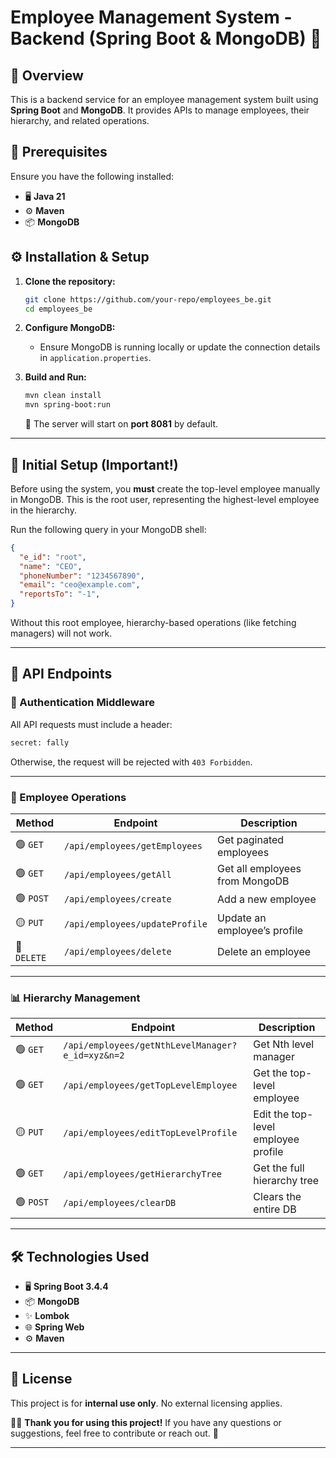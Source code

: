 # Employee Management System - Backend (Spring Boot & MongoDB) 🚀

## 📌 Overview

This is a backend service for an employee management system built using **Spring Boot** and **MongoDB**. It provides APIs to manage employees, their hierarchy, and related operations.

## 🔧 Prerequisites

Ensure you have the following installed:

- 🖥️ **Java 21**
- ⚙️ **Maven**
- 📦 **MongoDB**

## ⚙️ Installation & Setup

1. **Clone the repository:**

   ```sh
   git clone https://github.com/your-repo/employees_be.git
   cd employees_be
   ```

2. **Configure MongoDB:**

   - Ensure MongoDB is running locally or update the connection details in `application.properties`.

3. **Build and Run:**

   ```sh
   mvn clean install
   mvn spring-boot:run
   ```

   🚀 The server will start on **port 8081** by default.

---

## 🔹 Initial Setup (Important!)

Before using the system, you **must** create the top-level employee manually in MongoDB. This is the root user, representing the highest-level employee in the hierarchy.

Run the following query in your MongoDB shell:

```json
{
  "e_id": "root",
  "name": "CEO",
  "phoneNumber": "1234567890",
  "email": "ceo@example.com",
  "reportsTo": "-1",
}
```

Without this root employee, hierarchy-based operations (like fetching managers) will not work.

---

## 📌 API Endpoints

### 🔐 Authentication Middleware

All API requests must include a header:

```sh
secret: fally
```

Otherwise, the request will be rejected with `403 Forbidden`.

---

### 📂 Employee Operations

| Method | Endpoint | Description |
|--------|----------|-------------|
| 🟢 `GET` | `/api/employees/getEmployees` | Get paginated employees |
| 🟢 `GET` | `/api/employees/getAll` | Get all employees from MongoDB |
| 🟢 `POST` | `/api/employees/create` | Add a new employee |
| 🟡 `PUT` | `/api/employees/updateProfile` | Update an employee’s profile |
| 🔴 `DELETE` | `/api/employees/delete` | Delete an employee |

---

### 📊 Hierarchy Management

| Method | Endpoint | Description |
|--------|----------|-------------|
| 🟢 `GET` | `/api/employees/getNthLevelManager?e_id=xyz&n=2` | Get Nth level manager |
| 🟢 `GET` | `/api/employees/getTopLevelEmployee` | Get the top-level employee |
| 🟡 `PUT` | `/api/employees/editTopLevelProfile` | Edit the top-level employee profile |
| 🟢 `GET` | `/api/employees/getHierarchyTree` | Get the full hierarchy tree |
| 🟢 `POST` | `/api/employees/clearDB` | Clears the entire DB |

---

## 🛠️ Technologies Used

- 🖥️ **Spring Boot 3.4.4**
- 📦 **MongoDB**
- ✨ **Lombok**
- 🌐 **Spring Web**
- ⚙️ **Maven**

---

## 📜 License

This project is for **internal use only**. No external licensing applies.

👨‍💻 **Thank you for using this project!** If you have any questions or suggestions, feel free to contribute or reach out. 🚀

---
